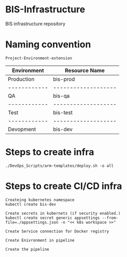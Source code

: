 # BIS-Infrastructure
BIS infrastructure repository

# Naming convention
```
Project-Environment-extension
```

Environment | Resource Name     |
------------|-------------------|
Production  | bis-prod          |
------------|-------------------|
QA          | bis-qa            |
------------|-------------------|
Test        | bis-test          |
------------|-------------------|
Devopment   | bis-dev           |

# Steps to create infra
```
./DevOps_Scripts/arm-templates/deploy.sh -o all
```

# Steps to create CI/CD infra
```
Createing kubernetes namespace
kubectl create bis-dev

Create secrets in kubernets (if security enabled.)
kubectl create secret generic appsettings --from-file=./appsettings.json -n "<< k8s workspace >>"

Create Service connection for Docker registry

Create Enivronment in pipeline

Create the pipeline
```